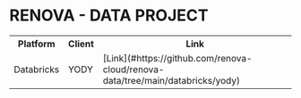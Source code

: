 # RENOVA - DATA PROJECT

<table>
        <tr>
            <th>Platform</th>
            <th>Client</th>
            <th>Link</th>
        </tr>
        <tr>
            <td>Databricks</td>
            <td>YODY</td>
            <td>[Link](#https://github.com/renova-cloud/renova-data/tree/main/databricks/yody)</td>
        </tr>
</table>


